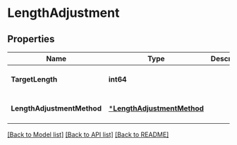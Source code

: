 # LengthAdjustment

## Properties
Name | Type | Description | Notes
------------ | ------------- | ------------- | -------------
**TargetLength** | **int64** |  | [optional] [default to null]
**LengthAdjustmentMethod** | [***LengthAdjustmentMethod**](LengthAdjustmentMethod.md) |  | [optional] [default to null]

[[Back to Model list]](../README.md#documentation-for-models) [[Back to API list]](../README.md#documentation-for-api-endpoints) [[Back to README]](../README.md)



